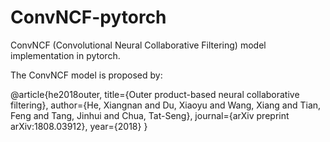 # ConvNCF-pytorch
ConvNCF (Convolutional Neural Collaborative Filtering) model implementation in pytorch.

The ConvNCF model is proposed by:

@article{he2018outer,
  title={Outer product-based neural collaborative filtering},
  author={He, Xiangnan and Du, Xiaoyu and Wang, Xiang and Tian, Feng and Tang, Jinhui and Chua, Tat-Seng},
  journal={arXiv preprint arXiv:1808.03912},
  year={2018}
}
